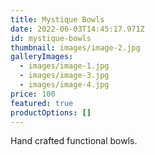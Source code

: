 ```yaml
---
title: Mystique Bowls
date: 2022-06-03T14:45:17.971Z
id: mystique-bowls
thumbnail: images/image-2.jpg
galleryImages:
  - images/image-1.jpg
  - images/image-3.jpg
  - images/image-4.jpg
price: 100
featured: true
productOptions: []
---
```

Hand crafted functional bowls.